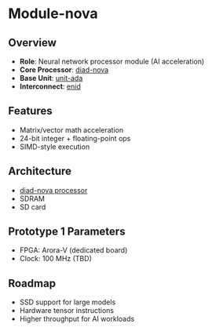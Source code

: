 # Module-nova

## Overview

- **Role**: Neural network processor module (AI acceleration)
- **Core Processor**: [diad-nova](../../processors/nova/nova.md)
- **Base Unit**: [unit-ada](../../units/ada/ada.md)
- **Interconnect**: [enid](../../interfaces/enid/enid.md)

## Features

- Matrix/vector math acceleration
- 24-bit integer + floating-point ops
- SIMD-style execution

## Architecture

- [diad-nova processor](../../processors/nova/nova.md)
- SDRAM
- SD card

## Prototype 1 Parameters

- FPGA: Arora-V (dedicated board)
- Clock: 100 MHz (TBD)

## Roadmap

- SSD support for large models
- Hardware tensor instructions
- Higher throughput for AI workloads
